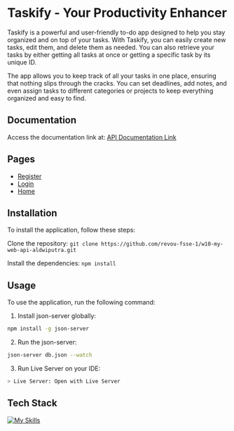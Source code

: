 # Taskify - Your Productivity Enhancer

Taskify is a powerful and user-friendly to-do app designed to help you stay organized and on top of your tasks. With Taskify, you can easily create new tasks, edit them, and delete them as needed. You can also retrieve your tasks by either getting all tasks at once or getting a specific task by its unique ID.

The app allows you to keep track of all your tasks in one place, ensuring that nothing slips through the cracks. You can set deadlines, add notes, and even assign tasks to different categories or projects to keep everything organized and easy to find.

## Documentation

Access the documentation link at: [API Documentation Link](https://documenter.getpostman.com/view/13853356/2s93RTQsZz)

## Pages

- [Register](http://localhost:5500/register)
- [Login](http://localhost:5500/login)
- [Home](http://localhost:5500)

## Installation

To install the application, follow these steps:

Clone the repository: `git clone https://github.com/revou-fsse-1/w10-my-web-api-aldwiputra.git `

Install the dependencies: `npm install`

## Usage

To use the application, run the following command:

1. Install json-server globally:

```sh
npm install -g json-server
```

2. Run the json-server:

```sh
json-server db.json --watch
```

3. Run Live Server on your IDE:

```sh
> Live Server: Open with Live Server
```

## Tech Stack

[![My Skills](https://skillicons.dev/icons?i=js,html,css,tailwind,vscode)](https://skillicons.dev)
